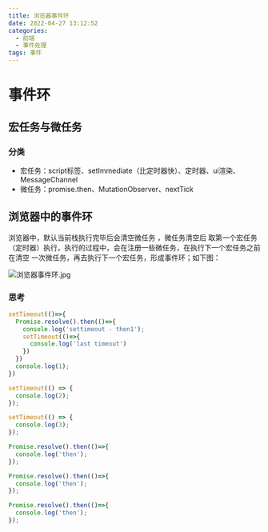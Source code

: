 ```yaml
---
title: 浏览器事件环
date: 2022-04-27 13:12:52
categories:
  - 前端
  - 事件处理
tags: 事件
---
```


<div></div>

<!-- more -->

# 事件环

## 宏任务与微任务

### 分类

- 宏任务：script标签、setImmediate（比定时器快）、定时器、ui渲染、MessageChannel
- 微任务：promise.then、MutationObserver、nextTick

## 浏览器中的事件环

浏览器中，默认当前栈执行完毕后会清空微任务 ，微任务清空后 取第一个宏任务（定时器）执行，执行的过程中，会在注册一些微任务，在执行下一个宏任务之前在清空 一次微任务，再去执行下一个宏任务，形成事件环；如下图：


![浏览器事件环.jpg](/images/1562486337236-bf5ccc49-6d56-4d71-a9e2-10ee955a6484.png)


### 思考
```javascript
setTimeout(()=>{
  Promise.resolve().then(()=>{
    console.log('settimeout - then1');
    setTimeout(()=>{
      console.log('last timeout')
    })
  })
  console.log(1);
})

setTimeout(() => {
  console.log(2);
});

setTimeout(() => {
  console.log(3);
});

Promise.resolve().then(()=>{
  console.log('then');
});

Promise.resolve().then(()=>{
  console.log('then');
});

Promise.resolve().then(()=>{
  console.log('then');
});
```
